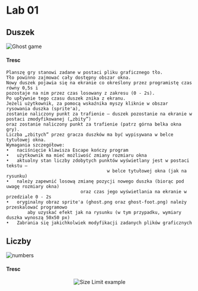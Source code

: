 # Lab 01
## Duszek
![Ghost game](https://github.com/Natsyu/GrafikaRuchoma/blob/master/ReadmeGifs/lab_01-duszek.gif)
#### Tresc
```
Planszę gry stanowi zadane w postaci pliku graficznego tło. 
Tło powinno zajmować cały dostępny obszar okna. 
Nowy duszek pojawia się na ekranie co określony przez programistę czas równy 0,5s i 
pozostaje na nim przez czas losowany z zakresu (0 - 2s). 
Po upływnie tego czasu duszek znika z ekranu. 
Jeżeli użytkownik, za pomocą wskaźnika myszy kliknie w obszar rysowania duszka (sprite'a), 
zostanie naliczony punkt za trafienie – duszek pozostanie na ekranie w postaci zmodyfikowanej („zbity”) 
oraz zostanie naliczony punkt za trafienie (patrz górna belka okna gry). 
Liczba „zbitych” przez gracza duszków ma być wypisywana w belce tytułowej okna. 
Wymagania szczegółowe:
•	naciśnięcie klawisza Escape kończy program
•	użytkownik ma mieć możliwość zmiany rozmiaru okna
•	aktualny stan liczby zdobytych punktów wyświetlany jest w postaci tekstu – 
                                      w belce tytułowej okna (jak na rysunku)
•	należy zapewnić losową zmianę pozycji nowego duszka (biorąc pod uwagę rozmiary okna) 
                            oraz czas jego wyświetlania na ekranie w przedziale 0 - 2s
•	oryginalny obraz sprite'a (ghost.png oraz ghost-foot.png) należy przeskalować programowo
        aby uzyskać efekt jak na rysunku (w tym przypadku, wymiary duszka wynoszą 50x50 px)
•	Zabrania się jakichkolwiek modyfikacji zadanych plików graficznych
```


## Liczby
![numbers](https://github.com/Natsyu/GrafikaRuchoma/blob/master/ReadmeGifs/lab_01-liczby.gif)
#### Tresc
<p align="center">
  <img src="https://i.imgur.com/C8LOWIX.png" alt="Size Limit example">
</p>


